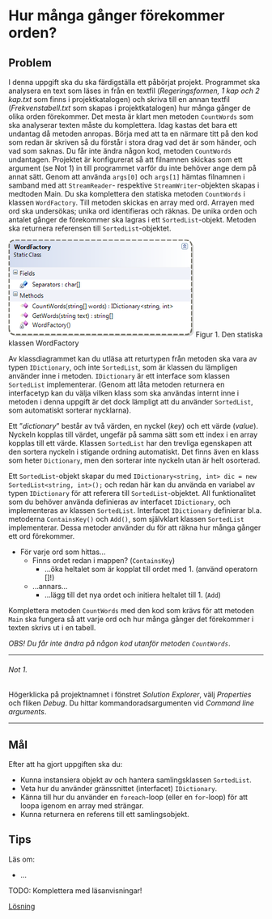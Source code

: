 # Hur många gånger förekommer orden?

## Problem
I denna uppgift ska du ska färdigställa ett påbörjat projekt. Programmet ska analysera en text som läses in från en textfil (_Regeringsformen, 1 kap och 2 kap.txt_ som finns i projektkatalogen) och skriva till en annan textfil (_Frekvenstabell.txt_ som skapas i projektkatalogen) hur många gånger de olika orden förekommer. Det mesta är klart men metoden ```CountWords``` som ska analyserar texten måste du komplettera. Idag kastas det bara ett undantag då metoden anropas. Börja med att ta en närmare titt på den kod som redan är skriven så du förstår i stora drag vad det är som händer, och vad som saknas. Du får inte ändra någon kod, metoden ```CountWords``` undantagen.
Projektet är konfigurerat så att filnamnen skickas som ett argument (se Not 1) in till programmet varför du inte behöver ange dem på annat sätt. Genom att använda ```args[0]``` och ```args[1]``` hämtas filnamnen i samband med att ```StreamReader```- respektive ```StreamWriter```-objekten skapas i medtoden Main.
Du ska komplettera den statiska metoden ```CountWords``` i klassen ```WordFactory```. Till metoden skickas en array med ord. Arrayen med ord ska undersökas; unika ord identifieras och räknas. De unika orden och antalet gånger de förekommer ska lagras i ett ```SortedList```-objekt. Metoden ska returnera referensen till ```SortedList```-objektet.

![Den statiska klassen `WordFactory`](bilder/WordFactoryClass.png)
Figur 1. Den statiska klassen WordFactory
 
Av klassdiagrammet kan du utläsa att returtypen från metoden ska vara av typen ```IDictionary```, och inte ```SortedList```, som är klassen du lämpligen använder inne i metoden. ```IDictionary``` är ett interface som klassen ```SortedList``` implementerar. (Genom att låta metoden returnera en interfacetyp kan du välja vilken klass som ska användas internt inne i metoden i denna uppgift är det dock lämpligt att du använder ```SortedList```, som automatiskt sorterar nycklarna).

Ett ”_dictionary_” består av två värden, en nyckel (_key_) och ett värde (_value_). Nyckeln kopplas till värdet, ungefär på samma sätt som ett index i en array kopplas till ett värde. Klassen ```SortedList``` har den trevliga egenskapen att den sortera nyckeln i stigande ordning automatiskt. Det finns även en klass som heter ```Dictionary```, men den sorterar inte nyckeln utan är helt osorterad.

Ett ```SortedList```-objekt skapar du med ```IDictionary<string, int> dic = new SortedList<string, int>();``` och redan här kan du använda en variabel av typen ```IDictionary``` för att referera till ```SortedList```-objektet. All funktionalitet som du behöver använda definieras av interfacet ```IDictionary```, och implementeras av klassen ```SortedList```.
Interfacet ```IDictionary``` definierar bl.a. metoderna ```ContainsKey()``` och ```Add()```, som självklart klassen ```SortedList``` implementerar. Dessa metoder använder du för att räkna hur många gånger ett ord förekommer.

+ För varje ord som hittas...
	+ Finns ordet redan i mappen? (```ContainsKey```)
		+ ...öka heltalet som är kopplat till ordet med 1. (använd operatorn []!)
	+ ...annars...
		+ ...lägg till det nya ordet och initiera heltalet till 1. (```Add```)

Komplettera metoden ```CountWords``` med den kod som krävs för att metoden ```Main``` ska fungera så att varje ord och hur många gånger det förekommer i texten skrivs ut i en tabell. 

_OBS! Du får inte ändra på någon kod utanför metoden ```CountWords```_.

___
###### Not 1. <a id="note-1"></a>
Högerklicka på projektnamnet i fönstret _Solution Explorer_, välj _Properties_ och fliken _Debug_. Du hittar kommandoradsargumenten vid _Command line arguments_.
___

## Mål

Efter att ha gjort uppgiften ska du:

- Kunna instansiera objekt av och hantera samlingsklassen ```SortedList```.
- Veta hur du använder gränssnittet (interfacet) ```IDictionary```.
- Känna till hur du använder en ```foreach```-loop (eller en ```for```-loop) för att loopa igenom en array med strängar.
- Kunna returnera en referens till ett samlingsobjekt.

## Tips

Läs om:

- ...

TODO: Komplettera med läsanvisningar!

[Lösning](losning/README.md)

